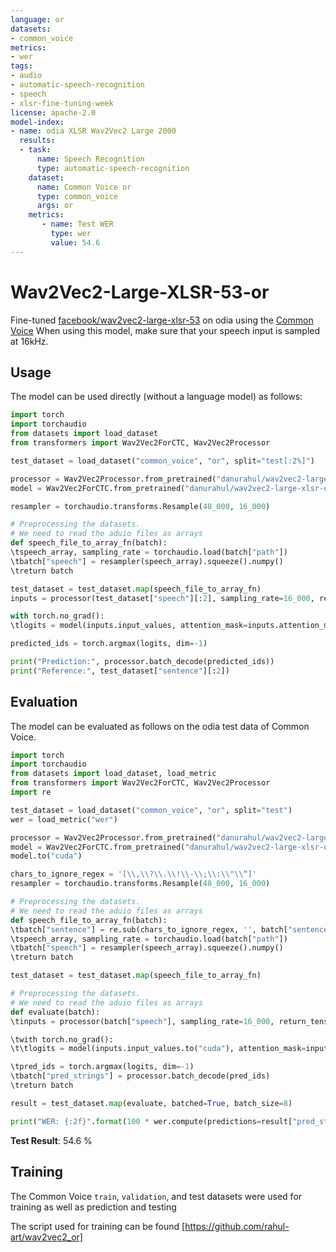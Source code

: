 ```yaml
---
language: or
datasets:
- common_voice
metrics:
- wer
tags:
- audio
- automatic-speech-recognition
- speech
- xlsr-fine-tuning-week
license: apache-2.0
model-index:
- name: odia XLSR Wav2Vec2 Large 2000
  results:
  - task: 
      name: Speech Recognition
      type: automatic-speech-recognition
    dataset:
      name: Common Voice or
      type: common_voice
      args: or
    metrics:
       - name: Test WER
         type: wer
         value: 54.6
---
```


# Wav2Vec2-Large-XLSR-53-or 
Fine-tuned [facebook/wav2vec2-large-xlsr-53](https://huggingface.co/facebook/wav2vec2-large-xlsr-53) on odia using the [Common Voice](https://huggingface.co/datasets/common_voice)
When using this model, make sure that your speech input is sampled at 16kHz.

## Usage

The model can be used directly (without a language model) as follows:

```python
import torch
import torchaudio
from datasets import load_dataset
from transformers import Wav2Vec2ForCTC, Wav2Vec2Processor

test_dataset = load_dataset("common_voice", "or", split="test[:2%]") 

processor = Wav2Vec2Processor.from_pretrained("danurahul/wav2vec2-large-xlsr-or") 
model = Wav2Vec2ForCTC.from_pretrained("danurahul/wav2vec2-large-xlsr-or") 

resampler = torchaudio.transforms.Resample(48_000, 16_000)

# Preprocessing the datasets.
# We need to read the aduio files as arrays
def speech_file_to_array_fn(batch):
\tspeech_array, sampling_rate = torchaudio.load(batch["path"])
\tbatch["speech"] = resampler(speech_array).squeeze().numpy()
\treturn batch

test_dataset = test_dataset.map(speech_file_to_array_fn)
inputs = processor(test_dataset["speech"][:2], sampling_rate=16_000, return_tensors="pt", padding=True)

with torch.no_grad():
\tlogits = model(inputs.input_values, attention_mask=inputs.attention_mask).logits

predicted_ids = torch.argmax(logits, dim=-1)

print("Prediction:", processor.batch_decode(predicted_ids))
print("Reference:", test_dataset["sentence"][:2])
```


## Evaluation

The model can be evaluated as follows on the odia test data of Common Voice.  

```python
import torch
import torchaudio
from datasets import load_dataset, load_metric
from transformers import Wav2Vec2ForCTC, Wav2Vec2Processor
import re

test_dataset = load_dataset("common_voice", "or", split="test") 
wer = load_metric("wer")

processor = Wav2Vec2Processor.from_pretrained("danurahul/wav2vec2-large-xlsr-or") 
model = Wav2Vec2ForCTC.from_pretrained("danurahul/wav2vec2-large-xlsr-or") 
model.to("cuda")

chars_to_ignore_regex = '[\\,\\?\\.\\!\\-\\;\\:\\"\\“]'  
resampler = torchaudio.transforms.Resample(48_000, 16_000)

# Preprocessing the datasets.
# We need to read the aduio files as arrays
def speech_file_to_array_fn(batch):
\tbatch["sentence"] = re.sub(chars_to_ignore_regex, '', batch["sentence"]).lower()
\tspeech_array, sampling_rate = torchaudio.load(batch["path"])
\tbatch["speech"] = resampler(speech_array).squeeze().numpy()
\treturn batch

test_dataset = test_dataset.map(speech_file_to_array_fn)

# Preprocessing the datasets.
# We need to read the aduio files as arrays
def evaluate(batch):
\tinputs = processor(batch["speech"], sampling_rate=16_000, return_tensors="pt", padding=True)

\twith torch.no_grad():
\t\tlogits = model(inputs.input_values.to("cuda"), attention_mask=inputs.attention_mask.to("cuda")).logits

\tpred_ids = torch.argmax(logits, dim=-1)
\tbatch["pred_strings"] = processor.batch_decode(pred_ids)
\treturn batch

result = test_dataset.map(evaluate, batched=True, batch_size=8)

print("WER: {:2f}".format(100 * wer.compute(predictions=result["pred_strings"], references=result["sentence"])))
```

**Test Result**: 54.6 %  

## Training

The Common Voice `train`, `validation`, and test datasets were used for training as well as prediction and testing  

The script used for training can be found [https://github.com/rahul-art/wav2vec2_or]